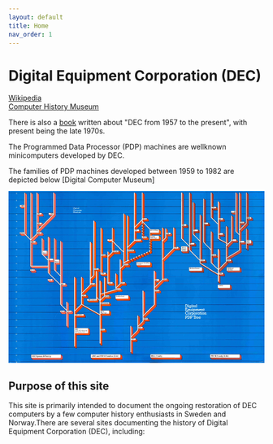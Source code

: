 ```yaml
---
layout: default
title: Home
nav_order: 1
---
```


# Digital Equipment Corporation (DEC)

[Wikipedia](https://en.wikipedia.org/wiki/Digital_Equipment_Corporation)  
[Computer History Museum](https://www.computerhistory.org/brochures/d-f/digital-equipment-corporation-dec/)  

There is also a [book](./assets/books/DEC_1957_to_the_Present,1978.pdf) written about "DEC from 1957 to the present", with present being the late 1970s.

The Programmed Data Processor (PDP) machines are wellknown minicomputers developed by DEC.

The families of PDP machines developed between 1959 to 1982 are depicted below [Digital Computer Museum]

![](./assets/images/dec_pdp_tree.jpg)

## Purpose of this site

This site is primarily intended to document the ongoing restoration of DEC computers by a few computer history enthusiasts in Sweden and Norway.There are several sites documenting the history of Digital Equipment Corporation (DEC), including:

